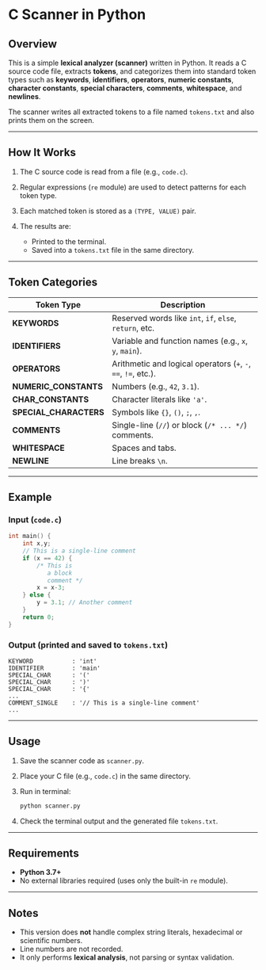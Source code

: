 #  C Scanner in Python

##  Overview

This is a simple **lexical analyzer (scanner)** written in Python.
It reads a C source code file, extracts **tokens**, and categorizes them into standard token types such as **keywords**, **identifiers**, **operators**, **numeric constants**, **character constants**, **special characters**, **comments**, **whitespace**, and **newlines**.

The scanner writes all extracted tokens to a file named `tokens.txt` and also prints them on the screen.

---

##  How It Works

1. The C source code is read from a file (e.g., `code.c`).
2. Regular expressions (`re` module) are used to detect patterns for each token type.
3. Each matched token is stored as a `(TYPE, VALUE)` pair.
4. The results are:

   * Printed to the terminal.
   * Saved into a `tokens.txt` file in the same directory.

---

##  Token Categories

| Token Type             | Description                                                    |
| ---------------------- | -------------------------------------------------------------- |
| **KEYWORDS**           | Reserved words like `int`, `if`, `else`, `return`, etc.        |
| **IDENTIFIERS**        | Variable and function names (e.g., `x`, `y`, `main`).          |
| **OPERATORS**          | Arithmetic and logical operators (`+`, `-`, `==`, `!=`, etc.). |
| **NUMERIC_CONSTANTS**  | Numbers (e.g., `42`, `3.1`).                                   |
| **CHAR_CONSTANTS**     | Character literals like `'a'`.                                 |
| **SPECIAL_CHARACTERS** | Symbols like `{}`, `()`, `;`, `,`.                             |
| **COMMENTS**           | Single-line (`//`) or block (`/* ... */`) comments.            |
| **WHITESPACE**         | Spaces and tabs.                                               |
| **NEWLINE**            | Line breaks `\n`.                                              |

---

##  Example

### Input (`code.c`)

```c
int main() {
    int x,y;
    // This is a single-line comment
    if (x == 42) {
        /* This is
           a block
           comment */
        x = x-3;
    } else {
        y = 3.1; // Another comment
    }
    return 0;
}
```

### Output (printed and saved to `tokens.txt`)

```
KEYWORD           : 'int'
IDENTIFIER        : 'main'
SPECIAL_CHAR      : '('
SPECIAL_CHAR      : ')'
SPECIAL_CHAR      : '{'
...
COMMENT_SINGLE    : '// This is a single-line comment'
...
```

---

##  Usage

1. Save the scanner code as `scanner.py`.
2. Place your C file (e.g., `code.c`) in the same directory.
3. Run in terminal:

   ```bash
   python scanner.py
   ```
4. Check the terminal output and the generated file `tokens.txt`.

---

##  Requirements

* **Python 3.7+**
* No external libraries required (uses only the built-in `re` module).

---

##  Notes

* This version does **not** handle complex string literals, hexadecimal or scientific numbers.
* Line numbers are not recorded.
* It only performs **lexical analysis**, not parsing or syntax validation.
